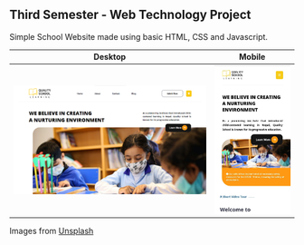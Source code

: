 ## Third Semester - Web Technology Project 

Simple School Website made using basic HTML, CSS and Javascript. 


|Desktop|Mobile|
|---|---|
|![Homepage](./images/Homepage.png)|<img src="./images/mobileHomepage.jpeg" alt="mobile homepage" style="width: 350px; height: auto;">|

Images from [Unsplash](https://unsplash.com/)

































